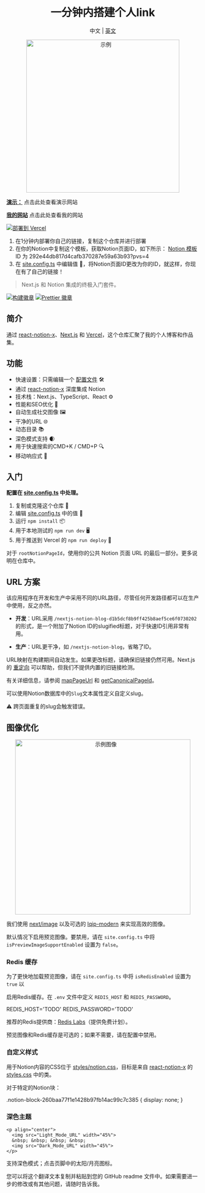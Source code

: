 <h1 align="center">
<span>一分钟内搭建个人link</span>
</h1>
<p align="center">
    中文 | <a href="./README-CN.md">英文</a> 
</p>
<p align="center">
  <a href="https://github.com/hougarry/ownlink">
    <img alt="示例" src="https://github.com/hougarry/ownlink/assets/52512824/d21467b7-0367-42f8-ac48-c179c63d9e44" width="400">
  </a>
</p>


[**演示：**](https://ownlink-two.vercel.app/) 点击此处查看演示网站

[**我的网站**](https://www.garyhou2023.info/) 点击此处查看我的网站

[![部署到 Vercel](https://vercel.com/button)](https://vercel.com/import/project)

1. 在1分钟内部署你自己的链接，复制这个仓库并进行部署
2. 在你的Notion中复制这个模板，获取Notion页面ID，如下所示： [Notion 模板](https://twilight-stay-202.notion.site/Ownlink_Template-292e44db817d4cafb370287e59a63b93?pvs=4) ID 为 292e44db817d4cafb370287e59a63b93?pvs=4
3. 在 [site.config.ts](./site.config.ts) 中编辑值 📝，将Notion页面ID更改为你的ID，就这样，你现在有了自己的链接！

> Next.js 和 Notion 集成的终极入门套件。
> 

[![构建徽章](https://github.com/transitive-bullshit/nextjs-notion-starter-kit/actions/workflows/build.yml/badge.svg)](https://github.com/transitive-bullshit/nextjs-notion-starter-kit/actions/workflows/build.yml) [![Prettier 徽章](https://img.shields.io/badge/code_style-prettier-brightgreen.svg)](https://prettier.io)

## 简介

通过 [react-notion-x](https://github.com/NotionX/react-notion-x)、[Next.js](https://nextjs.org/) 和 [Vercel](https://vercel.com)，这个仓库汇聚了我的个人博客和作品集。

## 功能

- 快速设置：只需编辑一个 [配置文件](./site.config.ts) 🛠
- 通过 [react-notion-x](https://github.com/NotionX/react-notion-x) 深度集成 Notion
- 技术栈：Next.js、TypeScript、React ⚙
- 性能和SEO优化 🚀
- 自动生成社交图像 🖼
- 干净的URL 🌐
- 动态目录 📚
- 深色模式支持 🌒
- 用于快速搜索的CMD+K / CMD+P 🔍
- 移动响应式 📱

## 入门

**配置在 [site.config.ts](./site.config.ts) 中处理。**

1. 复制或克隆这个仓库 🍴
2. 编辑 [site.config.ts](./site.config.ts) 中的值 📝
3. 运行 `npm install` 📦
4. 用于本地测试的 `npm run dev` 🖥
5. 用于推送到 Vercel 的 `npm run deploy` 🚀

对于 `rootNotionPageId`，使用你的公共 Notion 页面 URL 的最后一部分。更多说明在仓库中。

## URL 方案

该应用程序在开发和生产中采用不同的URL路径，尽管任何开发路径都可以在生产中使用，反之亦然。

- **开发**：URL采用 `/nextjs-notion-blog-d1b5dcf8b9ff425b8aef5ce6f0730202` 的形式，是一个附加了Notion ID的slugified标题，对于快速ID引用非常有用。
  
- **生产**：URL更干净，如 `/nextjs-notion-blog`，省略了ID。

URL映射在构建期间自动发生。如果更改标题，请确保旧链接仍然可用。Next.js 的 [重定向](https://nextjs.org/docs/api-reference/next.config.js/redirects) 可以帮助，但我们不提供内置的旧链接检测。

有关详细信息，请参阅 [mapPageUrl](./lib/map-page-url.ts) 和 [getCanonicalPageId](https://github.com/NotionX/react-notion-x/blob/master/packages/notion-utils/src/get-canonical-page-id.ts)。

可以使用Notion数据库中的`Slug`文本属性定义自定义slug。

⚠️ 跨页面重复的slug会触发错误。

## 图像优化

<p align="center">
  <img alt="示例图像" src="https://user-images.githubusercontent.com/552829/160142320-35343317-aa9e-4710-bcf7-67e5cdec586d.gif" width="458">
</p>

我们使用 [next/image](https://nextjs.org/docs/api-reference/next/image) 以及可选的 [lqip-modern](https://github.com/transitive-bullshit/lqip-modern) 来实现高效的图像。

默认情况下启用预览图像。要禁用，请在 `site.config.ts` 中将 `isPreviewImageSupportEnabled` 设置为 `false`。



### Redis 缓存

为了更快地加载预览图像，请在 `site.config.ts` 中将 `isRedisEnabled` 设置为 `true` 以

启用Redis缓存。在 `.env` 文件中定义 `REDIS_HOST` 和 `REDIS_PASSWORD`。


REDIS_HOST='TODO'
REDIS_PASSWORD='TODO'


推荐的Redis提供商：[Redis Labs](https://redis.com)（提供免费计划）。

预览图像和Redis缓存是可选的；如果不需要，请在配置中禁用。

### 自定义样式

用于Notion内容的CSS位于 [styles/notion.css](./styles/notion.css)，目标是来自 [react-notion-x](https://github.com/NotionX/react-notion-x) 的 [styles.css](https://github.com/NotionX/react-notion-x/blob/master/packages/react-notion-x/src/styles.css) 中的类。

对于特定的Notion块：


.notion-block-260baa77f1e1428b97fb14ac99c7c385 {
  display: none;
}


### 深色主题
```
<p align="center">
  <img src="Light_Mode_URL" width="45%">
  &nbsp; &nbsp; &nbsp; &nbsp;
  <img src="Dark_Mode_URL" width="45%">
</p>
```
支持深色模式；点击页脚中的太阳/月亮图标。

您可以将这个翻译文本复制并粘贴到您的 GitHub readme 文件中。如果需要进一步的修改或有其他问题，请随时告诉我。


